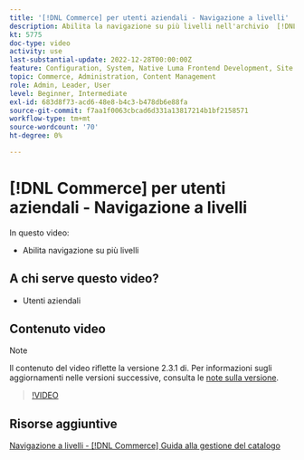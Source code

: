 ```yaml
---
title: '[!DNL Commerce] per utenti aziendali - Navigazione a livelli'
description: Abilita la navigazione su più livelli nell'archivio  [!DNL Commerce]  in modo che i clienti possano trovare i prodotti facilmente e rapidamente.
kt: 5775
doc-type: video
activity: use
last-substantial-update: 2022-12-28T00:00:00Z
feature: Configuration, System, Native Luma Frontend Development, Site Navigation
topic: Commerce, Administration, Content Management
role: Admin, Leader, User
level: Beginner, Intermediate
exl-id: 683d8f73-acd6-48e8-b4c3-b478db6e88fa
source-git-commit: f7aa1f0063cbcad6d331a13817214b1bf2158571
workflow-type: tm+mt
source-wordcount: '70'
ht-degree: 0%

---
```


# [!DNL Commerce] per utenti aziendali - Navigazione a livelli

In questo video:

- Abilita navigazione su più livelli

## A chi serve questo video?

- Utenti aziendali

## Contenuto video

>[!NOTE]
>
>Il contenuto del video riflette la versione 2.3.1 di. Per informazioni sugli aggiornamenti nelle versioni successive, consulta le [note sulla versione](https://experienceleague.adobe.com/docs/commerce-operations/release/notes/overview.html?lang=it).

>[!VIDEO](https://video.tv.adobe.com/v/36186?quality=12&learn=on)

## Risorse aggiuntive

[Navigazione a livelli - [!DNL Commerce] Guida alla gestione del catalogo](https://experienceleague.adobe.com/docs/commerce-admin/catalog/catalog/navigation/navigation-layered.html?lang=it)
